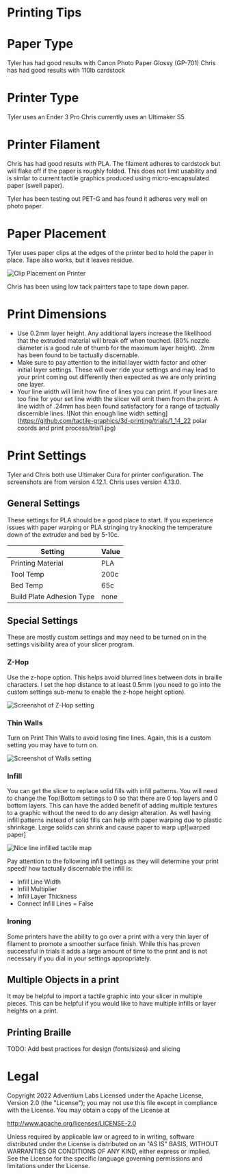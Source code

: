 # Printing Tips

# Paper Type
Tyler has had good results with Canon Photo Paper Glossy (GP-701)
Chris has had good results with 110lb cardstock

# Printer Type
Tyler uses an Ender 3 Pro
Chris currently uses an Ultimaker S5 

# Printer Filament
Chris has had good results with PLA. The filament adheres to cardstock but will flake off if the paper is roughly folded. This does not limit usability and is simlar to current tactile graphics produced using micro-encapsulated paper (swell paper). 

Tyler has been testing out PET-G and has found it adheres very well on photo paper.

# Paper Placement
Tyler uses paper clips at the edges of the printer bed to hold the paper in place. Tape also works, but it leaves residue.

![Clip Placement on Printer](img/clips.jpg)

Chris has been using low tack painters tape to tape down paper. 

# Print Dimensions
* Use 0.2mm layer height. Any additional layers increase the likelihood that the extruded material will break off when touched. (80% nozzle diameter is a good rule of thumb for the maximum layer height). .2mm has been found to be tactually discernable.
* Make sure to pay attention to the initial layer width factor and other initial layer settings. These will over ride your settings and may lead to your print coming out differently then expected as we are only printing one layer.
* Your line width will limit how fine of lines you can print. If your lines are too fine for your set line width the slicer will omit them from the print. A line width of .24mm has been found satisfactory for a range of tactually discernible lines. 
![Not thin enough line width setting](https://github.com/tactile-graphics/3d-printing/trials/1_14_22 polar coords and print process/trial1.jpg)


# Print Settings
Tyler and Chris both use Ultimaker Cura for printer configuration. The screenshots are from version 4.12.1. Chris uses version 4.13.0.

## General Settings
These settings for PLA should be a good place to start. If you experience issues with paper warping or PLA stringing try knocking the temperature down of the extruder and bed by 5-10c.

| Setting | Value |
| ------ | ------ |
| Printing Material | PLA | 
| Tool Temp | 200c |
| Bed Temp | 65c |
| Build Plate Adhesion Type | none |

## Special Settings
These are mostly custom settings and may need to be turned on in the settings visibility area of your slicer program.

### Z-Hop
Use the z-hope option. This helps avoid blurred lines between dots in braille characters. I set the hop distance to at least 0.5mm (you need to go into the custom settings sub-menu to enable the z-hope height option).

![Screenshot of Z-Hop setting](img/retraction.png)

### Thin Walls
Turn on Print Thin Walls to avoid losing fine lines. Again, this is a custom setting you may have to turn on.

![Screenshot of Walls setting](img/walls.png)

### Infill
You can get the slicer to replace solid fills with infill patterns. You will need to change the Top/Bottom settings to 0 so that there are 0 top layers and 0 bottom layers. This can have the added benefit of adding multiple textures to a graphic without the need to do any design alteration. As well having infill patterns instead of solid fills can help with paper warping due to plastic shrinkage. Large solids can shrink and cause paper to warp up![warped paper]

![Nice line infilled tactile map](https://github.com/tactile-graphics/3d-printing/trials/22_1_24_trials/infill_map.jpeg)

Pay attention to the following infill settings as they will determine your print speed/ how tactually discernable the infill is:
* Infill Line Width
* Infill Multiplier 
* Infill Layer Thickness
* Connect Infill Lines = False

### Ironing
Some printers have the ability to go over a print with a very thin layer of filament to promote a smoother surface finish. While this has proven successful in trials it adds a large amount of time to the print and is not necessary if you dial in your settings appropriately.

## Multiple Objects in a print
It may be helpful to import a tactile graphic into your slicer in multiple pieces. This can be helpful if you would like to have multiple infills or layer heights on a print.

## Printing Braille
TODO: Add best practices for design (fonts/sizes) and slicing

# Legal

Copyright 2022 Adventium Labs
Licensed under the Apache License, Version 2.0 (the "License");
you may not use this file except in compliance with the License.
You may obtain a copy of the License at

http://www.apache.org/licenses/LICENSE-2.0

Unless required by applicable law or agreed to in writing, software
distributed under the License is distributed on an "AS IS" BASIS,
WITHOUT WARRANTIES OR CONDITIONS OF ANY KIND, either express or implied.
See the License for the specific language governing permissions and
limitations under the License.
